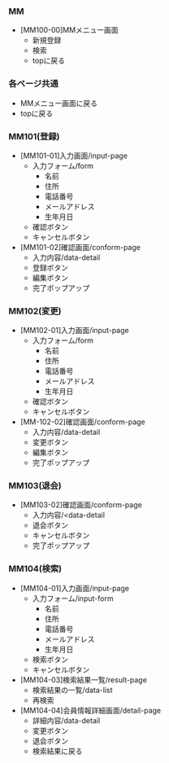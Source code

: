 ### MM
- [MM100-00]MMメニュー画面
  - 新規登録
  - 検索
  - topに戻る

### 各ページ共通
- MMメニュー画面に戻る
- topに戻る

### MM101(登録)
- [MM101-01]入力画面/input-page
  - 入力フォーム/form
    - 名前
    - 住所
    - 電話番号
    - メールアドレス
    - 生年月日
  - 確認ボタン 
  - キャンセルボタン
- [MM101-02]確認画面/conform-page
    - 入力内容/data-detail
    - 登録ボタン
    - 編集ボタン
    - 完了ポップアップ

### MM102(変更)
- [MM102-01]入力画面/input-page
  - 入力フォーム/form
    - 名前
    - 住所
    - 電話番号
    - メールアドレス
    - 生年月日
  - 確認ボタン 
  - キャンセルボタン
- [MM-102-02]確認画面/conform-page
    - 入力内容/data-detail
    - 変更ボタン
    - 編集ボタン
    - 完了ポップアップ

### MM103(退会)
- [MM103-02]確認画面/conform-page
    - 入力内容/<data-detail
    - 退会ボタン
    - キャンセルボタン
    - 完了ポップアップ

### MM104(検索)
- [MM104-01]入力画面/input-page
  - 入力フォーム/input-form
    - 名前
    - 住所
    - 電話番号
    - メールアドレス
    - 生年月日
  - 検索ボタン 
  - キャンセルボタン
- [MM104-03]検索結果一覧/result-page
  - 検索結果の一覧/data-list
  - 再検索
- [MM104-04]会員情報詳細画面/detail-page
  - 詳細内容/data-detail
  - 変更ボタン
  - 退会ボタン
  - 検索結果に戻る
